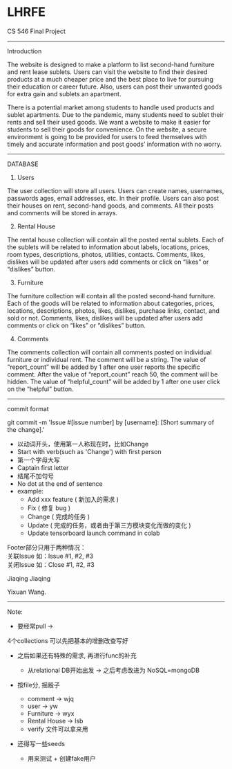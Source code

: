 # LHRFE
CS 546 Final Project 

--- 

Introduction

The website is designed to make a platform to list second-hand furniture and rent lease sublets. Users can visit the website to find their desired products at a much cheaper price and the best place to live for pursuing their education or career future. Also, users can post their unwanted goods for extra gain and sublets an apartment.

There is a potential market among students to handle used products and sublet apartments. Due to the pandemic, many students need to sublet their rents and sell their used goods. We want a website to make it easier for students to sell their goods for convenience.
On the website, a secure environment is going to be provided for users to feed themselves with timely and accurate information and post goods’ information with no worry.

--- 

DATABASE

1. Users

The user collection will store all users. Users can create names, usernames, passwords ages, email addresses, etc. In their profile. Users can also post their houses on rent, second-hand goods, and comments. All their posts and comments will be stored in arrays. 

2. Rental House

The rental house collection will contain all the posted rental sublets. Each of the sublets will be related to information about labels, locations, prices, room types, descriptions, photos, utilities, contacts. Comments, likes, dislikes will be updated after users add comments or click on “likes” or “dislikes” button.

3. Furniture

The furniture collection will contain all the posted second-hand furniture. Each of the goods will be related to information about categories, prices, locations, descriptions, photos, likes, dislikes, purchase links, contact, and sold or not. Comments, likes, dislikes will be updated after users add comments or click on “likes” or “dislikes” button.

4. Comments

The comments collection will contain all comments posted on individual furniture or individual rent. The comment will be a string. The value of “report_count” will be added by 1 after one user reports the specific comment. After the value of “report_count” reach 50, the comment will be hidden. The value of “helpful_count” will be added by 1 after one user click on the “helpful” button. 


--- 




commit format

git commit -m 'Issue #[issue number] by [username]: [Short summary of the change].'	

- 以动词开头，使用第一人称现在时，比如Change
- Start with verb(such as 'Change') with first person
- 第一个字母大写
- Captain first letter
- 结尾不加句号
- No dot at the end of sentence
- example: 
    - Add xxx feature ( 新加入的需求 )
    - Fix ( 修复 bug )
    - Change ( 完成的任务 )
    - Update ( 完成的任务，或者由于第三方模块变化而做的变化 )
	- Update tensorboard launch command in colab

Footer部分只用于两种情况：	
关联Issue 如：Issue #1, #2, #3	
关闭Issue 如：Close #1, #2, #3	

Jiaqing Jiaqing


Yixuan Wang.

---
Note:
- 要经常pull -> 


4个collections 可以先把基本的增删改查写好
- 之后如果还有特殊的需求, 再进行func的补充
    - 从relational DB开始出发 -> 之后考虑改进为 NoSQL=mongoDB
- 按file分, 摇骰子 
    - comment -> wjq
    - user -> yw
    - Furniture -> wyx
    - Rental House -> lsb
    - verify 文件可以拿来用

- 还得写一些seeds 
    - 用来测试 + 创建fake用户


